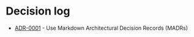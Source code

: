 # Decision log

<!-- adrlog -->

* [ADR-0001](0001-use-markdown-architectural-decision-records.md) - Use Markdown Architectural Decision Records (MADRs)

<!-- adrlogstop -->






